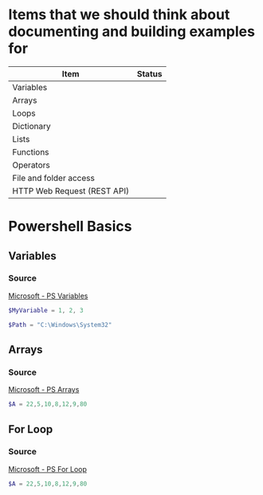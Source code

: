 # Items that we should think about documenting and building examples for

| Item      | Status      |
| ------------- | ------------- |
| Variables| |
| Arrays | |
| Loops | |
| Dictionary | |
| Lists | |
| Functions | |
| Operators | |
| File and folder access | |
| HTTP Web Request (REST API) | |




# Powershell Basics

## Variables

### Source
[Microsoft - PS Variables](https://learn.microsoft.com/en-us/powershell/module/microsoft.powershell.core/about/about_variables?view=powershell-7.4)

```powershell
$MyVariable = 1, 2, 3

$Path = "C:\Windows\System32"
```

## Arrays

### Source
[Microsoft - PS Arrays](https://learn.microsoft.com/en-us/powershell/module/microsoft.powershell.core/about/about_arrays?view=powershell-7.4)

```powershell
$A = 22,5,10,8,12,9,80
```

## For Loop

### Source
[Microsoft - PS For Loop](https://learn.microsoft.com/en-us/powershell/module/microsoft.powershell.core/about/about_for?view=powershell-7.4)

```powershell
$A = 22,5,10,8,12,9,80
```
